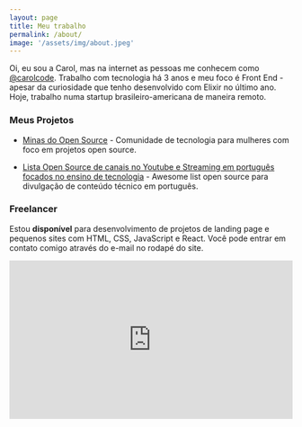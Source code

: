 ```yaml
---
layout: page
title: Meu trabalho
permalink: /about/
image: '/assets/img/about.jpeg'
---
```



Oi, eu sou a Carol, mas na internet as pessoas me conhecem como [@carolcode](https://twitter.com/carolcode). Trabalho com tecnologia há 3 anos e meu foco é Front End - apesar da curiosidade que tenho desenvolvido com Elixir no último ano. Hoje, trabalho numa startup brasileiro-americana de maneira remoto.

### Meus Projetos

- [Minas do Open Source](https://twitter.com/minasopensource) - Comunidade de tecnologia para mulheres com foco em projetos open source.
  
- [Lista Open Source de canais no Youtube e Streaming em português focados no ensino de tecnologia](https://github.com/carolcodes/videos-pt.br-tecnologia) - Awesome list open source para divulgação de conteúdo técnico em português.
  
### Freelancer

Estou **disponível** para desenvolvimento de projetos de landing page e pequenos sites com HTML, CSS, JavaScript e React. Você pode entrar em contato comigo através do e-mail no rodapé do site.

<div style="width:100%;height:0;padding-bottom:56%;position:relative;"><iframe src="https://giphy.com/embed/cNfZ0hJHIiL8RlyV3A" width="100%" height="100%" style="position:absolute" frameBorder="0" class="giphy-embed" allowFullScreen></iframe></div><p><a href="https://giphy.com/gifs/queereye-cNfZ0hJHIiL8RlyV3A"></a></p>
